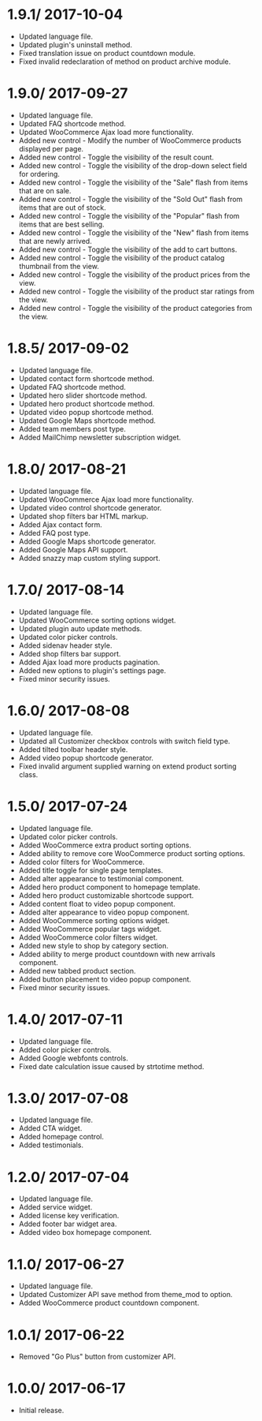 # 1.9.1/ 2017-10-04

  * Updated language file.
  * Updated plugin's uninstall method.
  * Fixed translation issue on product countdown module.
  * Fixed invalid redeclaration of method on product archive module.

# 1.9.0/ 2017-09-27

  * Updated language file.
  * Updated FAQ shortcode method.
  * Updated WooCommerce Ajax load more functionality.
  * Added new control - Modify the number of WooCommerce products displayed per page.
  * Added new control - Toggle the visibility of the result count.
  * Added new control - Toggle the visibility of the drop-down select field for ordering.
  * Added new control - Toggle the visibility of the "Sale" flash from items that are on sale.
  * Added new control - Toggle the visibility of the "Sold Out" flash from items that are out of stock.
  * Added new control - Toggle the visibility of the "Popular" flash from items that are best selling.
  * Added new control - Toggle the visibility of the "New" flash from items that are newly arrived.
  * Added new control - Toggle the visibility of the add to cart buttons.
  * Added new control - Toggle the visibility of the product catalog thumbnail from the view.
  * Added new control - Toggle the visibility of the product prices from the view.
  * Added new control - Toggle the visibility of the product star ratings from the view.
  * Added new control - Toggle the visibility of the product categories from the view.

# 1.8.5/ 2017-09-02

  * Updated language file.
  * Updated contact form shortcode method.
  * Updated FAQ shortcode method.
  * Updated hero slider shortcode method.
  * Updated hero product shortcode method.
  * Updated video popup shortcode method.
  * Updated Google Maps shortcode method.
  * Added team members post type.
  * Added MailChimp newsletter subscription widget.

# 1.8.0/ 2017-08-21

  * Updated language file.
  * Updated WooCommerce Ajax load more functionality.
  * Updated video control shortcode generator.
  * Updated shop filters bar HTML markup.
  * Added Ajax contact form.
  * Added FAQ post type.
  * Added Google Maps shortcode generator.
  * Added Google Maps API support.
  * Added snazzy map custom styling support.

# 1.7.0/ 2017-08-14

  * Updated language file.
  * Updated WooCommerce sorting options widget.
  * Updated plugin auto update methods.
  * Updated color picker controls.
  * Added sidenav header style.
  * Added shop filters bar support.
  * Added Ajax load more products pagination.
  * Added new options to plugin's settings page.
  * Fixed minor security issues.

# 1.6.0/ 2017-08-08

  * Updated language file.
  * Updated all Customizer checkbox controls with switch field type.
  * Added tilted toolbar header style.
  * Added video popup shortcode generator.
  * Fixed invalid argument supplied warning on extend product sorting class.

# 1.5.0/ 2017-07-24

  * Updated language file.
  * Updated color picker controls.
  * Added WooCommerce extra product sorting options.
  * Added ability to remove core WooCommerce product sorting options.
  * Added color filters for WooCommerce.
  * Added title toggle for single page templates.
  * Added alter appearance to testimonial component.
  * Added hero product component to homepage template.
  * Added hero product customizable shortcode support.
  * Added content float to video popup component.
  * Added alter appearance to video popup component.
  * Added WooCommerce sorting options widget.
  * Added WooCommerce popular tags widget.
  * Added WooCommerce color filters widget.
  * Added new style to shop by category section.
  * Added ability to merge product countdown with new arrivals component.
  * Added new tabbed product section.
  * Added button placement to video popup component.
  * Fixed minor security issues.

# 1.4.0/ 2017-07-11

  * Updated language file.
  * Added color picker controls.
  * Added Google webfonts controls.
  * Fixed date calculation issue caused by strtotime method.

# 1.3.0/ 2017-07-08

  * Updated language file.
  * Added CTA widget.
  * Added homepage control.
  * Added testimonials.

# 1.2.0/ 2017-07-04

  * Updated language file.
  * Added service widget.
  * Added license key verification.
  * Added footer bar widget area.
  * Added video box homepage component.

# 1.1.0/ 2017-06-27

  * Updated language file.
  * Updated Customizer API save method from theme_mod to option.
  * Added WooCommerce product countdown component.

# 1.0.1/ 2017-06-22

  * Removed "Go Plus" button from customizer API.

# 1.0.0/ 2017-06-17

  * Initial release.
